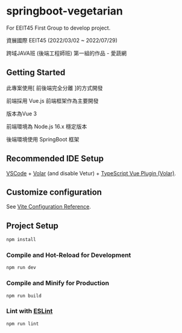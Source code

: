 
# springboot-vegetarian

For EEIT45 First Group to develop project.

資展國際 EEIT45 (2022/03/02 ~ 2022/07/29)

跨域JAVA班 (後端工程師班) 第一組的作品 - 愛蔬網 

## Getting Started 

此專案使用[ 前後端完全分離 ]的方式開發

前端採用  Vue.js 前端框架作為主要開發

版本為Vue 3

前端環境為 Node.js 16.x 穩定版本 

後端環境使用 SpringBoot 框架


## Recommended IDE Setup

[VSCode](https://code.visualstudio.com/) + [Volar](https://marketplace.visualstudio.com/items?itemName=johnsoncodehk.volar) (and disable Vetur) + [TypeScript Vue Plugin (Volar)](https://marketplace.visualstudio.com/items?itemName=johnsoncodehk.vscode-typescript-vue-plugin).

## Customize configuration

See [Vite Configuration Reference](https://vitejs.dev/config/).

## Project Setup

```sh
npm install
```

### Compile and Hot-Reload for Development

```sh
npm run dev
```

### Compile and Minify for Production

```sh
npm run build
```

### Lint with [ESLint](https://eslint.org/)

```sh
npm run lint
```


